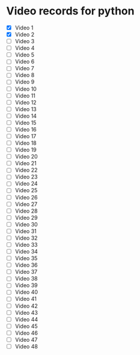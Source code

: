 # Video records for python

- [x] Video 1
- [x] Video 2
- [ ] Video 3
- [ ] Video 4
- [ ] Video 5
- [ ] Video 6
- [ ] Video 7
- [ ] Video 8
- [ ] Video 9
- [ ] Video 10
- [ ] Video 11
- [ ] Video 12
- [ ] Video 13
- [ ] Video 14
- [ ] Video 15
- [ ] Video 16
- [ ] Video 17
- [ ] Video 18
- [ ] Video 19
- [ ] Video 20
- [ ] Video 21
- [ ] Video 22
- [ ] Video 23
- [ ] Video 24
- [ ] Video 25
- [ ] Video 26
- [ ] Video 27
- [ ] Video 28
- [ ] Video 29
- [ ] Video 30
- [ ] Video 31
- [ ] Video 32
- [ ] Video 33
- [ ] Video 34
- [ ] Video 35
- [ ] Video 36
- [ ] Video 37
- [ ] Video 38
- [ ] Video 39
- [ ] Video 40
- [ ] Video 41
- [ ] Video 42
- [ ] Video 43
- [ ] Video 44
- [ ] Video 45
- [ ] Video 46
- [ ] Video 47
- [ ] Video 48
